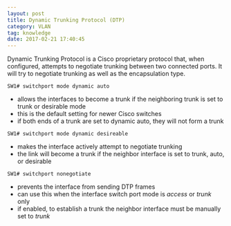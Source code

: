 ```yaml
---
layout: post
title: Dynamic Trunking Protocol (DTP)
category: VLAN
tag: knowledge
date: 2017-02-21 17:40:45
---
```

Dynamic Trunking Protocol is a Cisco proprietary protocol that, when configured, attempts to negotiate trunking between two connected ports. It will try to negotiate trunking as well as the encapsulation type.


`SW1# switchport mode dynamic auto`

- allows the interfaces to become a trunk if the neighboring trunk is set to trunk or desirable mode
- this is the default setting for newer Cisco switches
- if both ends of a trunk are set to dynamic auto, they will not form a trunk

`SW1# switchport mode dynamic desireable`
- makes the interface actively attempt to negotiate trunking
- the link will become a trunk if the neighbor interface is set to trunk, auto, or desirable

`SW1# switchport nonegotiate`
- prevents the interface from sending DTP frames
- can use this when the interface switch port mode is *access* or *trunk* only
- if enabled, to establish a trunk the neighbor interface must be manually set to *trunk*
